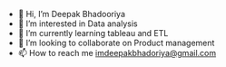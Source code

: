 - 👋 Hi, I’m Deepak Bhadooriya
- 👀 I’m interested in Data analysis
- 🌱 I’m currently learning tableau and ETL
- 💞️ I’m looking to collaborate on Product management
- 📫 How to reach me imdeepakbhadoriya@gmail.com

<!---
DSB-faw/DSB-faw is a ✨ special ✨ repository because its `README.md` (this file) appears on your GitHub profile.
You can click the Preview link to take a look at your changes.
--->
